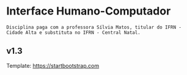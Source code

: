 # Interface Humano-Computador

    Disciplina paga com a professora Sílvia Matos, titular do IFRN - Cidade Alta e substituta no IFRN - Central Natal.

## v1.3

Template: https://startbootstrap.com
